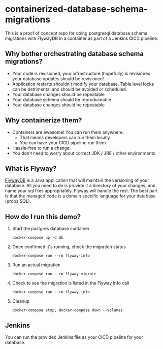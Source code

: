 # containerized-database-schema-migrations
This is a proof of concept repo for doing postgresql database schema migrations with FlywayDB in a container as part of a Jenkins CICD pipeline.

## Why bother orchestrating database schema migrations?
- Your code is revisioned, your infrastructure (hopefully) is revisioned; your database updates should be revisioned!
- Application restarts shouldn't modify your database. Table level locks can be detrimental and should be avoided or scheduled.
- Your database changes should be repeatable
- Your database schema should be reproduceable
- Your database changes should be repeatable

## Why containerize them?
- Containers are awesome! You can run them anywhere.
  - That means developers can run them locally.
  - You can have your CICD pipeline run them.
- Hassle-free to run a change.
- You don't need to worry about correct JDK / JRE / other environments

## What is Flyway?
[FlywayDB](https://flywaydb.org/) is a Java application that will maintain the versioning of your database. All you need to do is provide it a directory of your changes, and name your sql files appropriately. Flyway will handle the rest. The best part is that the managed code is a domain specific language for your database (probs SQL).

## How do I run this demo?
1. Start the postgres database container
    ```
    docker-compose up -d db
    ```
1. Once confirmed it's running, check the migration status
    ```
    docker-compose run --rm flyway-info
    ```
1. Run an actual migration
    ```
    docker-compose run --rm flyway-migrate
    ```
1. Check to see the migration is listed in the Flyway info call
    ```
    docker-compose run --rm flyway-info
    ```
1. Cleanup
    ```
    docker-compose stop; docker-compose down --volumes
    ```
## Jenkins
You can run the provided Jenkins file as your CICD pipeline for your database.
